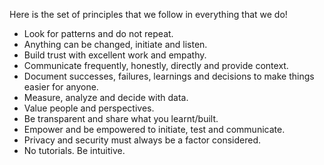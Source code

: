 Here is the set of principles that we follow in everything that we do!

- Look for patterns and do not repeat.
- Anything can be changed, initiate and listen.
- Build trust with excellent work and empathy.
- Communicate frequently, honestly, directly and provide context.
- Document successes, failures, learnings and decisions to make things easier for anyone. 
- Measure, analyze and decide with data.
- Value people and perspectives. 
- Be transparent and share what you learnt/built.
- Empower and be empowered to initiate, test and communicate.
- Privacy and security must always be a factor considered. 
- No tutorials. Be intuitive.